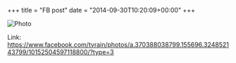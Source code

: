 +++
title = "FB post"
date = "2014-09-30T10:20:09+00:00"
+++



![Photo](https://scontent.xx.fbcdn.net/v/t1.0-0/s130x130/10704113_10152504597118800_2533423799726348660_n.jpg?oh=f3e0fc3473efa659b552e3dc7b583277&oe=594D4B64)


Link: https://www.facebook.com/tvrain/photos/a.370388038799.155696.324852143799/10152504597118800/?type=3
